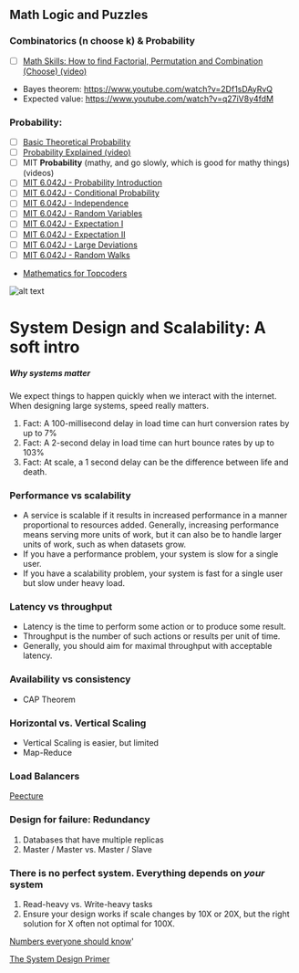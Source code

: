## Math Logic and Puzzles

### Combinatorics (n choose k) & Probability
- [ ] [Math Skills: How to find Factorial, Permutation and Combination (Choose) (video)](https://www.youtube.com/watch?v=8RRo6Ti9d0U)
- Bayes theorem: https://www.youtube.com/watch?v=2Df1sDAyRvQ 
- Expected value: https://www.youtube.com/watch?v=q27iV8y4fdM

### Probability:
- [ ] [Basic Theoretical Probability](https://www.khanacademy.org/math/probability/probability-and-combinatorics-topic)  
- [ ] [Probability Explained (video)](https://www.youtube.com/watch?v=uzkc-qNVoOk&list=PLC58778F28211FA19)
- [ ] MIT **Probability** (mathy, and go slowly, which is good for mathy things) (videos)
- [ ] [MIT 6.042J - Probability Introduction](https://www.youtube.com/watch?v=SmFwFdESMHI&index=18&list=PLB7540DEDD482705B)
- [ ] [MIT 6.042J - Conditional Probability](https://www.youtube.com/watch?v=E6FbvM-FGZ8&index=19&list=PLB7540DEDD482705B)
- [ ] [MIT 6.042J - Independence](https://www.youtube.com/watch?v=l1BCv3qqW4A&index=20&list=PLB7540DEDD482705B)
- [ ] [MIT 6.042J - Random Variables](https://www.youtube.com/watch?v=MOfhhFaQdjw&list=PLB7540DEDD482705B&index=21)
- [ ] [MIT 6.042J - Expectation I](https://www.youtube.com/watch?v=gGlMSe7uEkA&index=22&list=PLB7540DEDD482705B)
- [ ] [MIT 6.042J - Expectation II](https://www.youtube.com/watch?v=oI9fMUqgfxY&index=23&list=PLB7540DEDD482705B)
- [ ] [MIT 6.042J - Large Deviations](https://www.youtube.com/watch?v=q4mwO2qS2z4&index=24&list=PLB7540DEDD482705B)
- [ ] [MIT 6.042J - Random Walks](https://www.youtube.com/watch?v=56iFMY8QW2k&list=PLB7540DEDD482705B&index=25)

- [Mathematics for Topcoders](https://www.topcoder.com/community/data-science/data-science-tutorials/mathematics-for-topcoders/)

![alt text](https://camo.githubusercontent.com/e45e39c36eebcc4c66e1aecd4e4145112d8e88e3/687474703a2f2f692e696d6775722e636f6d2f6a6a3341354e382e706e67)

# System Design and Scalability: A soft intro

##### _Why systems matter_
We expect things to happen quickly when we interact with the internet. When designing large systems, speed really matters.
1. Fact: A 100-millisecond delay in load time can hurt conversion rates by up to 7%
2. Fact: A 2-second delay in load time can hurt bounce rates by up to 103%
3. Fact: At scale, a 1 second delay can be the difference between life and death.

### Performance vs scalability
* A service is scalable if it results in increased performance in a manner proportional to resources added. Generally, increasing performance means serving more units of work, but it can also be to handle larger units of work, such as when datasets grow.
* If you have a performance problem, your system is slow for a single user.
* If you have a scalability problem, your system is fast for a single user but slow under heavy load.

### Latency vs throughput
* Latency is the time to perform some action or to produce some result.
* Throughput is the number of such actions or results per unit of time.
* Generally, you should aim for maximal throughput with acceptable latency.

### Availability vs consistency
* CAP Theorem

### Horizontal vs. Vertical Scaling
* Vertical Scaling is easier, but limited
* Map-Reduce

### Load Balancers
[Peecture](https://camo.githubusercontent.com/21caea3d7f67f451630012f657ae59a56709365c/687474703a2f2f692e696d6775722e636f6d2f6838316e39694b2e706e67)

### Design for failure: Redundancy
1. Databases that have multiple replicas
2. Master / Master vs. Master / Slave

### There is no perfect system. Everything depends on *your* system
1. Read-heavy vs. Write-heavy tasks
2. Ensure your design works if scale changes by 10X or 20X, but the right solution for X often not optimal for 100X.

[Numbers everyone should know](https://everythingisdata.wordpress.com/2009/10/17/numbers-everyone-should-know/)'

[The System Design Primer](https://github.com/donnemartin/system-design-primer)


